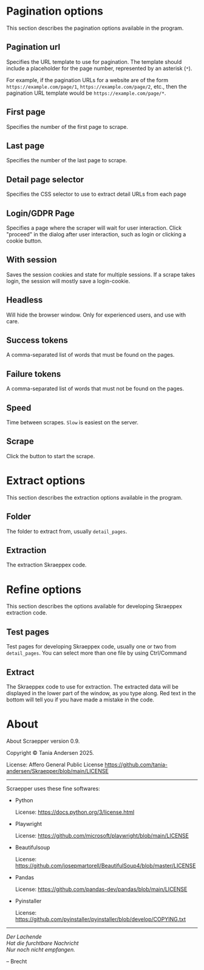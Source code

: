 # Pagination options

This section describes the pagination options available in the program.

## Pagination url

Specifies the URL template to use for pagination. The template should include a placeholder for the page number, represented by an asterisk (`*`).

For example, if the pagination URLs for a website are of the form `https://example.com/page/1`, `https://example.com/page/2`, etc., then the pagination
URL template would be `https://example.com/page/*`.

## First page

Specifies the number of the first page to scrape.

## Last page

Specifies the number of the last page to scrape.

## Detail page selector

Specifies the CSS selector to use to extract detail URLs from each page

## Login/GDPR Page

Specifies a page where the scraper will wait for user interaction. Click
"proceed" in the dialog after user interaction, such as login or clicking a cookie button.

## With session

Saves the session cookies and state for multiple sessions. If a scrape takes login,
the session will mostly save a login-cookie.

## Headless

Will hide the browser window. Only for experienced users, and use with care.

## Success tokens

A comma-separated list of words that must be found on the pages.

## Failure tokens

A comma-separated list of words that must not be found on the pages.

## Speed

Time between scrapes. `Slow` is easiest on the server.

## Scrape

Click the button to start the scrape.

# Extract options

This section describes the extraction options available in the program.

## Folder

The folder to extract from, usually `detail_pages`.

## Extraction

The extraction Skraeppex code.

# Refine options

This section describes the options available for developing Skraeppex extraction code.

## Test pages<a name="Test"></a>

Test pages for developing Skraeppex code, usually one or two from `detail_pages`.
You can select more than one file by using Ctrl/Command 

## Extract

The Skraeppex code to use for extraction. The extracted data will be displayed in the
lower part of the window, as you type along. Red text in the bottom will tell you if
you have made a mistake in the code.


# About

About Scraepper version 0.9.

Copyright © Tania Andersen 2025.

License: Affero General Public License https://github.com/tania-andersen/Skraepper/blob/main/LICENSE

------------------------------------

Scraepper uses these fine softwares:


- Python

  License: https://docs.python.org/3/license.html


- Playwright

  License: https://github.com/microsoft/playwright/blob/main/LICENSE


- Beautifulsoup

  License: https://github.com/josepmartorell/BeautifulSoup4/blob/master/LICENSE


- Pandas

  License: https://github.com/pandas-dev/pandas/blob/main/LICENSE


- Pyinstaller

  License: https://github.com/pyinstaller/pyinstaller/blob/develop/COPYING.txt

-----------------------------

*Der Lachende<br>
Hat die furchtbare Nachricht</br>
Nur noch nicht empfangen.*

– Brecht

